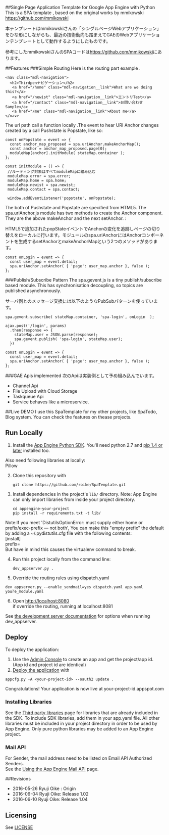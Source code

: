 ##Single Page Application Template for Google App Engine with Python
This is a SPA template , based on the original works by mmikowski <https://github.com/mmikowski>  

本テンプレートはmmikowskiさんの「シングルページWebアプリケーション」をひな形にしながらも、最近の技術動向も踏まえてGAEのWebアプリケーションテンプレートとして動作するようにしたものです。

 参考にしたmmikowskiさんのSPAコードは<https://github.com/mmikowski>にあります。

##Features
###Simple Routing
Here is the routing part  example .

```
<nav class="mdl-navigation">
  <h2>Thirdpenナビゲーション</h2>
   <a href="/home" class="mdl-navigation__link">What are we doing this?</a>
   <a href="/newist" class="mdl-navigation__link">エントリTest</a>
   <a href="/contact" class="mdl-navigation__link">お問い合わせSample</a>
   <a href="/me" class="mdl-navigation__link">About me</a>
</nav>       
```
The url path call a function locally .The event to hear  URI Anchor changes  created by a call Pushstate  is Popstate, like so:

```
const onPopstate = event => {
  const anchor_map_proposed = spa.uriAnchor.makeAnchorMap();
  const anchor = anchor_map_proposed.page[0];
  moduleMap[anchor].initModule( stateMap.container );
};

const initModule = () => {
 //ルーティング対象はすべてmoduleMapに組み込む
 moduleMap.error = spa.error;
 moduleMap.home = spa.home;
 moduleMap.newist = spa.newist;
 moduleMap.contact = spa.contact;
        
 window.addEventListener('popstate', onPopstate);
```
The both of Pushstate and Popstate are specified from HTML5.  The spa.uriAnchor.js module  has two methods to create the Anchor component. They are  the above makeAnchor and the next setAnchor. :
  
  HTML5で追加されたpopStateイベントでAnchorの変化を追跡しページの切り替えをローカルに行います。モジュールのspa.uriAnchorにはAnchorコンポーネントを生成するsetAnchorとmakeAnchorMapという2つのメソッドがあります。  

```
const onLogin = event => {
  const user_map = event.detail;
  spa.uriAnchor.setAnchor( { 'page': user_map.anchor }, false );
};
```


###Publish/Subscribe Pattern
The spa.gevent.js is a tiny publish/subscribe based module. This has synchronisation decoupling, so topics are published asynchronously.  

サーバ側とのメッセージ交換には以下のようなPubSubパターンを使っています。

```
spa.gevent.subscribe( stateMap.container, 'spa-login', onLogin  );

ajax.post('/login', params)
  .then(response => {
    stateMap.user = JSON.parse(response);
    spa.gevent.publish( 'spa-login', stateMap.user);
  })

const onLogin = event => {
  const user_map = event.detail;
  spa.uriAnchor.setAnchor( { 'page': user_map.anchor }, false );
};
```

###GAE Apis implemented
次のApiは実装例として予め組み込んでいます。

* Channel Api
* File Upload with Cloud Storage
* Taskqueue Api
* Service behaves like a microservice. 

##Live DEMO
I use this SpaTemplate for my other projects, like SpaTodo, Blog system.
You can check the features on thease projects.

## Run Locally
1. Install the [App Engine Python SDK](https://developers.google.com/appengine/downloads).
You'll need python 2.7 and [pip 1.4 or later](http://www.pip-installer.org/en/latest/installing.html) installed too.
  
  Also need following libraries at locally:   
Pillow

2. Clone this repository with

   ```
   git clone https://github.com/roike/SpaTemplate.git
   ```
3. Install dependencies in the project's `lib/` directory.
   Note: App Engine can only import libraries from inside your project directory.

   ```
   cd appengine-your-project
   pip install -r requirements.txt -t lib/
   ```
Note:If you meet 'DistutilsOptionError: must supply either home or prefix/exec-prefix — not both', 
You can make this "empty prefix" the default by adding a ~/.pydistutils.cfg file with the following contents:  
[install]  
prefix=  
But have in mind this causes the virtualenv command to break.

4. Run this project locally from the command line:

   ```
   dev_appserver.py .
   ```
5. Override the routing rules using dispatch.yaml  

 ```
dev_appserver.py --enable_sendmail=yes dispatch.yaml app.yaml youre_module.yaml
```
6. Open [http://localhost:8080](http://localhost:8080)  
if override the routing, running at localhost:8081

 
See [the development server documentation](https://developers.google.com/appengine/docs/python/tools/devserver)
for options when running dev_appserver.

## Deploy
To deploy the application:

1. Use the [Admin Console](https://appengine.google.com) to create an app and
   get the project/app id. (App id and project id are identical)
1. [Deploy the
   application](https://developers.google.com/appengine/docs/python/tools/uploadinganapp) with

```
appcfg.py -A <your-project-id> --oauth2 update .
```
Congratulations! Your application is now live at your-project-id.appspot.com

### Installing Libraries
See the [Third party
libraries](https://developers.google.com/appengine/docs/python/tools/libraries27)
page for libraries that are already included in the SDK.  To include SDK
libraries, add them in your app.yaml file. All other libraries must be included
in your project directory in order to be used by App Engine.  Only pure python
libraries may be added to an App Engine project.

### Mail API
For Sender, the mail address need to be listed on Email API Authorized Senders.  
See the [Using the App Engine Mail API](https://cloud.google.com/appengine/docs/python/mail/) page.  

##Revisions

* 2016-05-26 Ryuji Oike : Origin
* 2016-06-04 Ryuji Oike: Release 1.02
* 2016-06-10 Ryuji Oike: Release 1.04

## Licensing
See [LICENSE](LICENSE)




